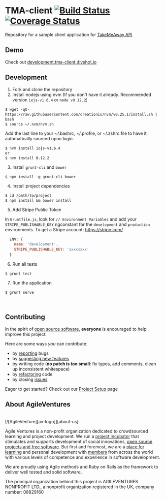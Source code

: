 # TMA-client  [![Build Status][semaphore-badge]][semaphore] [![Coverage Status][coverage-badge]][coverage]
[oo-sw]: http://opensource.org/osd
[about-us]: http://www.agileventures.org/about-us
[members]: http://www.agileventures.org/users
[av-logo]: https://raw.githubusercontent.com/AgileVentures/agileventures-profile/master/small_avatar.png

[pivotal]: https://www.pivotaltracker.com/n/projects/1321640

[tma-api]: https://github.com/AgileVentures/TakeMeAway
[iojs-install]: https://github.com/coolaj86/iojs-install-script

[semaphore-badge]: https://semaphoreci.com/api/v1/projects/a3a87934-7f5f-482b-9d5e-c75f444eb1bd/416848/badge.svg
[semaphore]: https://semaphoreci.com/agileventures/tma-client
[coverage-badge]: https://codeclimate.com/github/AgileVentures/TMA-client/badges/coverage.svg
[coverage]: https://codeclimate.com/github/AgileVentures/TMA-client/coverage

Repository for a sample client application for [TakeMeAway API][tma-api]


## Demo

Check out [development.tma-client.divshot.io](http://development.tma-client.divshot.io)

## Development


1. Fork and clone the repository
2. Install nodejs using nvm (If you don't have it already. Recommended version `iojs-v1.6.4` or `node v0.12.2`)

  ```shell
  $ wget -qO- https://raw.githubusercontent.com/creationix/nvm/v0.25.1/install.sh | bash
  $ source ~/.nvm/nvm.sh
  ```

  Add the last line to your ~/.bashrc, ~/.profile, or ~/.zshrc file to have it automatically sourced upon login.

  ```shell
  $ nvm install iojs-v1.6.4
  or
  $ nvm install 0.12.2
  ```

3. Install `grunt-cli` and `bower`

  ```shell
  $ npm install -g grunt-cli bower
  ```

4. Install project dependencies

  ```shell
  $ cd /path/to/project
  $ npm install && bower install
  ```

5. Add Stripe Public Token
  
  In `Gruntfile.js`, look for `// Environment Variables` and add your `STRIPE_PUBLISHABLE_KEY` ngconstant for the `development` and `production` environments. To get a Stripe account: https://stripe.com/

  ```javascript
    ENV: {
      name: 'development',
      STRIPE_PUBLISHABLE_KEY: 'xxxxxxxx'
    }
  ```

6. Run all tests

  ```shell
  $ grunt test
  ```

7. Run the application

  ```shell
  $ grunt serve
  ```

<br>

## Contributing
In the spirit of [open source software][oo-sw], **everyone** is encouraged to help
improve this project.


Here are some ways *you* can contribute:
* by [reporting][pivotal] bugs
* by [suggesting new features][pivotal]
* by writing code (**no patch is too small**: fix typos, add comments, clean up
  inconsistent whitespace)
* by [refactoring][pivotal] code
* by closing [issues][pivotal]

Eager to get started? Check out our [Project Setup](https://github.com/AgileVentures/TMA-client/wiki/Project-Setup)
page

## About AgileVentures
<br>
[![AgileVenture][av-logo]][about-us]

Agile Ventures is a non-profit organization dedicated to crowdsourced learning and project development. We run a [project incubator](http://www.agileventures.org/projects) that stimulates and supports development of social innovations, [open source projects and free software][oo-sw]. But first and foremost, we are a [place for learning][about-us] and personal development with [members][members] from across the world with various levels of competence and experience in software development.

We are proudly using Agile methods and Ruby on Rails as the framework to deliver well tested and solid software.

The principal organization behind this project is AGILEVENTURES NONPROFIT LTD., a nonprofit organization registered in the UK, company number: 08929160
